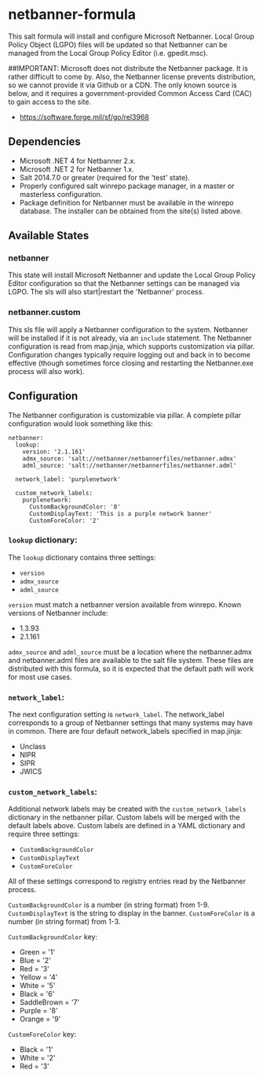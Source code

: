 # netbanner-formula
This salt formula will install and configure Microsoft Netbanner. Local Group 
Policy Object (LGPO) files will be updated so that Netbanner can be managed 
from the Local Group Policy Editor (i.e. gpedit.msc).

##IMPORTANT:
Microsoft does not distribute the Netbanner package. It is rather difficult
to come by. Also, the Netbanner license prevents distribution, so we cannot 
provide it via Github or a CDN. The only known source is below, and it 
requires a government-provided Common Access Card (CAC) to gain access to the 
site.
- https://software.forge.mil/sf/go/rel3968

## Dependencies
- Microsoft .NET 4 for Netbanner 2.x.
- Microsoft .NET 2 for Netbanner 1.x.
- Salt 2014.7.0 or greater (required for the 'test' state).
- Properly configured salt winrepo package manager, in a master or 
masterless configuration.
- Package definition for Netbanner must be available in the winrepo 
database. The installer can be obtained from the site(s) listed above.

## Available States

### netbanner
This state will install Microsoft Netbanner and update the Local Group Policy 
Editor configuration so that the Netbanner settings can be managed via LGPO. 
The sls will also start|restart the 'Netbanner' process.

### netbanner.custom

This sls file will apply a Netbanner configuration to the system. Netbanner
will be installed if it is not already, via an `include` statement. The 
Netbanner configuration is read from map.jinja, which supports customization 
via pillar. Configuration changes typically require logging out and back in
to become effective (though sometimes force closing and restarting the 
Netbanner.exe process will also work).

## Configuration
The Netbanner configuration is customizable via pillar. A complete pillar 
configuration would look something like this:

    netbanner:
      lookup:
        version: '2.1.161' 
        admx_source: 'salt://netbanner/netbannerfiles/netbanner.admx'
        adml_source: 'salt://netbanner/netbannerfiles/netbanner.adml'

      network_label: 'purplenetwork'

      custom_network_labels:
        purplenetwork:
          CustomBackgroundColor: '8'
          CustomDisplayText: 'This is a purple network banner'
          CustomForeColor: '2'

### `lookup` dictionary:
The `lookup` dictionary contains three settings:
- `version`
- `admx_source`
- `adml_source`

`version` must match a netbanner version available from winrepo. Known
versions of Netbanner include:
- 1.3.93
- 2.1.161

`admx_source` and `adml_source` must be a location where the netbanner.admx 
and netbanner.adml files are available to the salt file system. These files 
are distributed with this formula, so it is expected that the default path 
will work for most use cases.

### `network_label`:
The next configuration setting is `network_label`. The network_label
corresponds to a group of Netbanner settings that many systems may have in
common. There are four default network_labels specified in map.jinja:
- Unclass
- NIPR
- SIPR
- JWICS

### `custom_network_labels`:
Additional network labels may be created with the `custom_network_labels`
dictionary in the netbanner pillar. Custom labels will be merged with the 
default labels above. Custom labels are defined in a YAML dictionary and 
require three settings:
- `CustomBackgroundColor`
- `CustomDisplayText`
- `CustomForeColor`

All of these settings correspond to registry entries read by the Netbanner
process.

`CustomBackgroundColor` is a number (in string format) from 1-9. 
`CustomDisplayText` is the string to display in the banner. `CustomForeColor` 
is a number (in string format) from 1-3.

`CustomBackgroundColor` key:
- Green       = '1'
- Blue        = '2'
- Red         = '3'
- Yellow      = '4'
- White       = '5'
- Black       = '6'
- SaddleBrown = '7'
- Purple      = '8'
- Orange      = '9'

`CustomForeColor` key:
- Black       = '1'
- White       = '2'
- Red         = '3'
